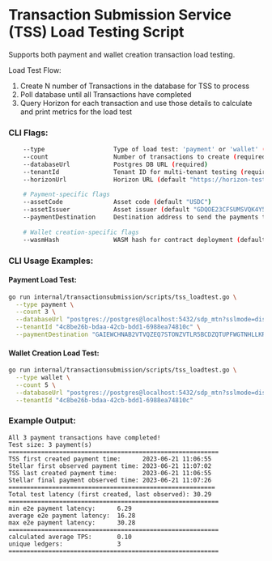 # Transaction Submission Service (TSS) Load Testing Script 

Supports both payment and wallet creation transaction load testing.

Load Test Flow:
1) Create N number of Transactions in the database for TSS to process
2) Poll database until all Transactions have completed
3) Query Horizon for each transaction and use those details to calculate and print metrics for the load test

### CLI Flags: 
```sh
    --type                   Type of load test: 'payment' or 'wallet' (required)
    --count                  Number of transactions to create (required)  
    --databaseUrl            Postgres DB URL (required)
    --tenantId               Tenant ID for multi-tenant testing (required)
    --horizonUrl             Horizon URL (default "https://horizon-testnet.stellar.org")
    
    # Payment-specific flags
    --assetCode              Asset code (default "USDC")
    --assetIssuer            Asset issuer (default "GDQOE23CFSUMSVQK4Y5JHPPYK73VYCNHZHA7ENKCV37P6SUEO6XQBKPP")
    --paymentDestination     Destination address to send the payments to (required for payment tests)
    
    # Wallet creation-specific flags
    --wasmHash               WASM hash for contract deployment (default "a5016f845e76fe452de6d3638ac47523b845a813db56de3d713eb7a49276e254")
```

### CLI Usage Examples: 

#### Payment Load Test:
```sh
go run internal/transactionsubmission/scripts/tss_loadtest.go \
  --type payment \
  --count 3 \
  --databaseUrl "postgres://postgres@localhost:5432/sdp_mtn?sslmode=disable&search_path=tss" \
  --tenantId "4c8be26b-bdaa-42cb-bdd1-6988ea74810c" \
  --paymentDestination "GAIEWCHNAB2VTVQZEQ7STONZVTLR5BCDZQTUPFWGTNHLLKR66IB77FXR"
```

#### Wallet Creation Load Test:
```sh
go run internal/transactionsubmission/scripts/tss_loadtest.go \
  --type wallet \
  --count 5 \
  --databaseUrl "postgres://postgres@localhost:5432/sdp_mtn?sslmode=disable&search_path=tss" \
  --tenantId "4c8be26b-bdaa-42cb-bdd1-6988ea74810c"
```

### Example Output:
```
All 3 payment transactions have completed!
Test size: 3 payment(s)
==========================================================
TSS first created payment time:      2023-06-21 11:06:55
Stellar first observed payment time: 2023-06-21 11:07:02
TSS last created payment time:       2023-06-21 11:06:55
Stellar final payment observed time: 2023-06-21 11:07:26
=========================================================
Total test latency (first created, last observed): 30.29
==========================================================
min e2e payment latency:      6.29
average e2e payment latency:  16.28
max e2e payment latency:      30.28
==========================================================
calculated average TPS:       0.10
unique ledgers:               3
==========================================================
```
